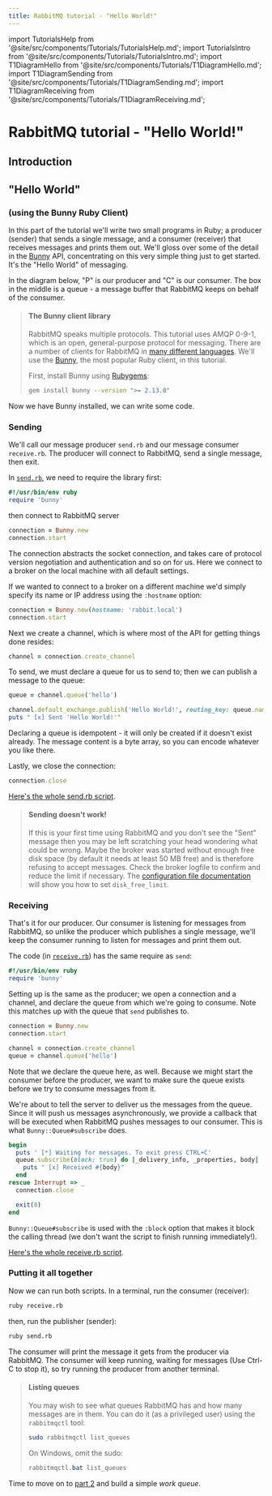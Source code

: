 ```yaml
---
title: RabbitMQ tutorial - "Hello World!"
---
```

<!--
Copyright (c) 2005-2024 Broadcom. All Rights Reserved. The term "Broadcom" refers to Broadcom Inc. and/or its subsidiaries.

All rights reserved. This program and the accompanying materials
are made available under the terms of the under the Apache License,
Version 2.0 (the "License”); you may not use this file except in compliance
with the License. You may obtain a copy of the License at

https://www.apache.org/licenses/LICENSE-2.0

Unless required by applicable law or agreed to in writing, software
distributed under the License is distributed on an "AS IS" BASIS,
WITHOUT WARRANTIES OR CONDITIONS OF ANY KIND, either express or implied.
See the License for the specific language governing permissions and
limitations under the License.
-->

import TutorialsHelp from '@site/src/components/Tutorials/TutorialsHelp.md';
import TutorialsIntro from '@site/src/components/Tutorials/TutorialsIntro.md';
import T1DiagramHello from '@site/src/components/Tutorials/T1DiagramHello.md';
import T1DiagramSending from '@site/src/components/Tutorials/T1DiagramSending.md';
import T1DiagramReceiving from '@site/src/components/Tutorials/T1DiagramReceiving.md';

# RabbitMQ tutorial - "Hello World!"

## Introduction

<TutorialsHelp/>
<TutorialsIntro/>

## "Hello World"
### (using the Bunny Ruby Client)

In this part of the tutorial we'll write two small programs in Ruby; a
producer (sender) that sends a single message, and a consumer (receiver) that receives
messages and prints them out.  We'll gloss over some of the detail in
the [Bunny](http://rubybunny.info) API, concentrating on this very simple thing just to get
started. It's the "Hello World" of messaging.

In the diagram below, "P" is our producer and "C" is our consumer. The
box in the middle is a queue - a message buffer that RabbitMQ keeps
on behalf of the consumer.

<T1DiagramHello/>

> #### The Bunny client library
>
> RabbitMQ speaks multiple protocols. This tutorial uses AMQP 0-9-1, which is an open,
> general-purpose protocol for messaging. There are a number of clients
> for RabbitMQ in [many different
> languages](/client-libraries/devtools). We'll
> use the [Bunny](http://rubybunny.info), the most popular Ruby client, in this tutorial.
>
> First, install Bunny using [Rubygems](http://rubygems.org):
>
> ```bash
> gem install bunny --version ">= 2.13.0"
> ```

Now we have Bunny installed, we can write some
code.

### Sending

<T1DiagramSending/>

We'll call our message producer `send.rb` and our message consumer
`receive.rb`.  The producer will connect to RabbitMQ, send a single message,
then exit.

In
[`send.rb`](https://github.com/rabbitmq/rabbitmq-tutorials/blob/main/ruby/send.rb),
we need to require the library first:

```ruby
#!/usr/bin/env ruby
require 'bunny'
```

then connect to RabbitMQ server

```ruby
connection = Bunny.new
connection.start
```

The connection abstracts the socket connection, and takes care of
protocol version negotiation and authentication and so on for us. Here
we connect to a broker on the local machine with all default settings.

If we wanted to connect to a broker on a different
machine we'd simply specify its name or IP address using the `:hostname`
option:

```ruby
connection = Bunny.new(hostname: 'rabbit.local')
connection.start
```

Next we create a channel, which is where most of the API for getting
things done resides:

```ruby
channel = connection.create_channel
```

To send, we must declare a queue for us to send to; then we can publish a message
to the queue:

```ruby
queue = channel.queue('hello')

channel.default_exchange.publish('Hello World!', routing_key: queue.name)
puts " [x] Sent 'Hello World!'"
```

Declaring a queue is idempotent - it will only be created if it doesn't
exist already. The message content is a byte array, so you can encode
whatever you like there.

Lastly, we close the connection:

```ruby
connection.close
```

[Here's the whole send.rb script](https://github.com/rabbitmq/rabbitmq-tutorials/blob/main/ruby/send.rb).

> #### Sending doesn't work!
>
> If this is your first time using RabbitMQ and you don't see the "Sent"
> message then you may be left scratching your head wondering what could
> be wrong. Maybe the broker was started without enough free disk space
> (by default it needs at least 50 MB free) and is therefore refusing to
> accept messages. Check the broker logfile to confirm and reduce the
> limit if necessary. The [configuration file documentation](/docs/configure#config-items)
> will show you how to set <code>disk_free_limit</code>.


### Receiving

That's it for our producer. Our consumer is listening for messages from
RabbitMQ, so unlike the producer which publishes a single message, we'll
keep the consumer running to listen for messages and print them out.

<T1DiagramReceiving/>

The code (in [`receive.rb`](https://github.com/rabbitmq/rabbitmq-tutorials/blob/main/ruby/receive.rb)) has the same require as `send`:

```ruby
#!/usr/bin/env ruby
require 'bunny'
```

Setting up is the same as the producer; we open a connection and a
channel, and declare the queue from which we're going to consume.
Note this matches up with the queue that `send` publishes to.

```ruby
connection = Bunny.new
connection.start

channel = connection.create_channel
queue = channel.queue('hello')
```

Note that we declare the queue here, as well. Because we might start
the consumer before the producer, we want to make sure the queue exists
before we try to consume messages from it.

We're about to tell the server to deliver us the messages from the
queue. Since it will push us messages asynchronously, we provide a
callback that will be executed when RabbitMQ pushes messages to
our consumer. This is what `Bunny::Queue#subscribe` does.

```ruby
begin
  puts ' [*] Waiting for messages. To exit press CTRL+C'
  queue.subscribe(block: true) do |_delivery_info, _properties, body|
    puts " [x] Received #{body}"
  end
rescue Interrupt => _
  connection.close

  exit(0)
end
```

`Bunny::Queue#subscribe` is used with the `:block` option that makes it
block the calling thread (we don't want the script to finish running immediately!).

[Here's the whole receive.rb script](https://github.com/rabbitmq/rabbitmq-tutorials/blob/main/ruby/receive.rb).

### Putting it all together

Now we can run both scripts. In a terminal, run the consumer (receiver):

```bash
ruby receive.rb
```

then, run the publisher (sender):

```bash
ruby send.rb
```

The consumer will print the message it gets from the producer via
RabbitMQ. The consumer will keep running, waiting for messages (Use Ctrl-C to stop it), so try running
the producer from another terminal.

> #### Listing queues
>
> You may wish to see what queues RabbitMQ has and how many
> messages are in them. You can do it (as a privileged user) using the `rabbitmqctl` tool:
>
> ```bash
> sudo rabbitmqctl list_queues
> ```
>
> On Windows, omit the sudo:
> ```PowerShell
> rabbitmqctl.bat list_queues
> ```

Time to move on to [part 2](./tutorial-two-ruby) and build a simple _work queue_.
